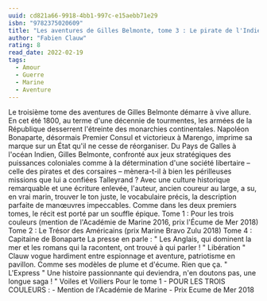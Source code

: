 ```yaml
---
uuid: cd821a66-9918-4bb1-997c-e15aebb71e29
isbn: "9782375020609"
title: "Les aventures de Gilles Belmonte, tome 3 : Le pirate de l'Indien"
author: "Fabien Clauw"
rating: 8
read_date: 2022-02-19
tags:
  - Amour
  - Guerre
  - Marine
  - Aventure
---
```


Le troisième tome des aventures de Gilles Belmonte démarre à vive allure. En cet été 1800, au terme d'une décennie de tourmentes, les armées de la République desserrent l'étreinte des monarchies continentales. Napoléon Bonaparte, désormais Premier Consul et victorieux à Marengo, imprime sa marque sur un État qu'il ne cesse de réorganiser. Du Pays de Galles à l'océan Indien, Gilles Belmonte, confronté aux jeux stratégiques des puissances coloniales comme à la détermination d'une société libertaire – celle des pirates et des corsaires – mènera-t-il à bien les périlleuses missions que lui a confiées Talleyrand ? Avec une culture historique remarquable et une écriture enlevée, l'auteur, ancien coureur au large, a su, en vrai marin, trouver le ton juste, le vocabulaire précis, la description parfaite de manœuvres impeccables. Comme dans les deux premiers tomes, le récit est porté par un souffle épique. Tome 1 : Pour les trois couleurs (mention de l'Académie de Marine 2016, prix l'Écume de Mer 2018) Tome 2 : Le Trésor des Américains (prix Marine Bravo Zulu 2018) Tome 4 : Capitaine de Bonaparte La presse en parle : " Les Anglais, qui dominent la mer et les romans qui la racontent, ont trouvé à qui parler ! " Libération " Clauw vogue hardiment entre espionnage et aventure, patriotisme en pavillon. Comme ses modèles de plume et d'écume. Rien que ça. " L'Express " Une histoire passionnante qui deviendra, n'en doutons pas, une longue saga ! " Voiles et Voiliers Pour le tome 1 - POUR LES TROIS COULEURS : - Mention de l'Académie de Marine - Prix Ecume de Mer 2018
